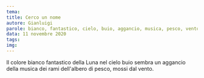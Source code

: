 ```yaml
---
tema:
title: Cerco un nome
autore: Gianluigi
parole: bianco, fantastico, cielo, buio, aggancio, musica, pesco, vento
data: 11 novembre 2020
tags: 
img: 
---
```

Il colore bianco fantastico della Luna nel cielo buio sembra un aggancio della musica dei rami dell'albero di pesco, mossi dal vento.
